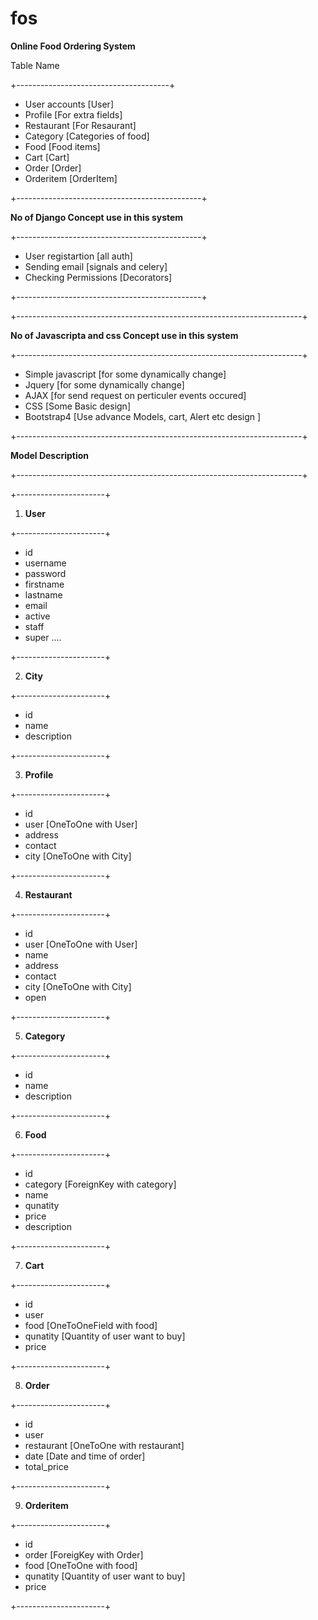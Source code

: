 # fos
**Online Food Ordering System** 


Table Name

+--------------------------------------+

- User accounts [User]
- Profile       [For extra fields]
- Restaurant    [For Resaurant]
- Category      [Categories of food]
- Food          [Food items]
- Cart          [Cart]
- Order         [Order]
- Orderitem     [OrderItem]

+----------------------------------------------+

**No of Django Concept use in this system**

+----------------------------------------------+
- User registartion      [all auth]
- Sending email          [signals and celery]
- Checking Permissions   [Decorators]

+----------------------------------------------+

+-----------------------------------------------------------------------+

**No of Javascripta and css Concept use in this system**

+-----------------------------------------------------------------------+
 - Simple javascript     [for some dynamically change]
 - Jquery                [for some dynamically change]
 - AJAX                  [for send request on perticuler events occured]
 - CSS                   [Some Basic design]    
 - Bootstrap4            [Use advance Models, cart, Alert etc design ]

+-----------------------------------------------------------------------+

**Model Description**

+-----------------------------------------------------------------------+

+----------------------+

1. **User**

+----------------------+

   - id
   - username
   - password
   - firstname
   - lastname
   - email
   - active
   - staff
   - super
   ....
   
+----------------------+

2. **City**

+----------------------+

   - id
   - name
   - description
   
+----------------------+

3. **Profile**

+----------------------+

   - id
   - user          [OneToOne with User]
   - address 
   - contact
   - city          [OneToOne with City]
  
+----------------------+

4. **Restaurant**

+----------------------+

   - id
   - user          [OneToOne with User]
   - name
   - address 
   - contact
   - city          [OneToOne with City]
   - open

+----------------------+

5. **Category**

+----------------------+

 - id
 - name
 - description

+----------------------+

6. **Food**

+----------------------+

 - id
 - category       [ForeignKey with category]
 - name
 - qunatity
 - price  
 - description

+----------------------+

7. **Cart**

+----------------------+

 - id
 - user      
 - food           [OneToOneField with food]
 - qunatity       [Quantity of user want to buy]
 - price          

+----------------------+

8. **Order**

+----------------------+

 - id
 - user    
 - restaurant     [OneToOne with restaurant]
 - date           [Date  and time of order]
 - total_price 

+----------------------+

9. **Orderitem**

+----------------------+

 - id
 - order          [ForeigKey with Order]
 - food           [OneToOne with food]
 - qunatity       [Quantity of user want to buy]
 - price
 
+----------------------+
